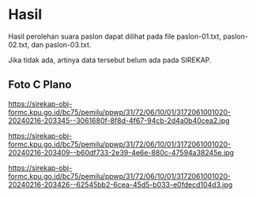# Hasil

Hasil perolehan suara paslon dapat dilihat pada file paslon-01.txt, paslon-02.txt, dan paslon-03.txt.

Jika tidak ada, artinya data tersebut belum ada pada SIREKAP.

## Foto C Plano

https://sirekap-obj-formc.kpu.go.id/bc75/pemilu/ppwp/31/72/06/10/01/3172061001020-20240216-203345--3061680f-8f8d-4f67-94cb-2d4a0b40cea2.jpg

https://sirekap-obj-formc.kpu.go.id/bc75/pemilu/ppwp/31/72/06/10/01/3172061001020-20240216-203409--b60df733-2e39-4e6e-880c-47594a38245e.jpg

https://sirekap-obj-formc.kpu.go.id/bc75/pemilu/ppwp/31/72/06/10/01/3172061001020-20240216-203426--62545bb2-6cea-45d5-b033-e0fdecd104d3.jpg
